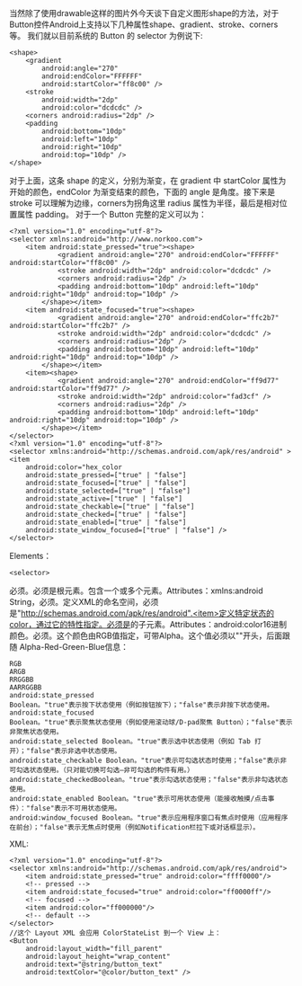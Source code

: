 当然除了使用drawable这样的图片外今天谈下自定义图形shape的方法，对于Button控件Android上支持以下几种属性shape、gradient、stroke、corners 等。
我们就以目前系统的 Button 的 selector 为例说下:
```  
<shape>
    <gradient
        android:angle="270"
        android:endColor="FFFFFF"
        android:startColor="ff8c00" />
    <stroke
        android:width="2dp"
        android:color="dcdcdc" />
    <corners android:radius="2dp" />
    <padding
        android:bottom="10dp"
        android:left="10dp"
        android:right="10dp"
        android:top="10dp" />
</shape>
```
对于上面，这条 shape 的定义，分别为渐变，在 gradient 中 startColor 属性为开始的颜色，endColor 为渐变结束的颜色，下面的 angle 是角度。接下来是 stroke 可以理解为边缘，corners为拐角这里 radius 属性为半径，最后是相对位置属性 padding。
对于一个 Button 完整的定义可以为：
```  
<?xml version="1.0" encoding="utf-8"?>
<selector xmlns:android="http://www.norkoo.com">
    <item android:state_pressed="true"><shape>
            <gradient android:angle="270" android:endColor="FFFFFF" android:startColor="ff8c00" />
            <stroke android:width="2dp" android:color="dcdcdc" />
            <corners android:radius="2dp" />
            <padding android:bottom="10dp" android:left="10dp" android:right="10dp" android:top="10dp" />
        </shape></item>
    <item android:state_focused="true"><shape>
            <gradient android:angle="270" android:endColor="ffc2b7" android:startColor="ffc2b7" />
            <stroke android:width="2dp" android:color="dcdcdc" />
            <corners android:radius="2dp" />
            <padding android:bottom="10dp" android:left="10dp" android:right="10dp" android:top="10dp" />
        </shape></item>
    <item><shape>
            <gradient android:angle="270" android:endColor="ff9d77" android:startColor="ff9d77" />
            <stroke android:width="2dp" android:color="fad3cf" />
            <corners android:radius="2dp" />
            <padding android:bottom="10dp" android:left="10dp" android:right="10dp" android:top="10dp" />
        </shape></item>
</selector>
<?xml version="1.0" encoding="utf-8"?>
<selector xmlns:android="http://schemas.android.com/apk/res/android" >
<item
	android:color="hex_color
	android:state_pressed=["true" | "false"]
	android:state_focused=["true" | "false"]
	android:state_selected=["true" | "false"]
	android:state_active=["true" | "false"]
	android:state_checkable=["true" | "false"]
	android:state_checked=["true" | "false"]
	android:state_enabled=["true" | "false"]
	android:state_window_focused=["true" | "false"] />
</selector>
```
Elements：
```   
<selector>
```
必须。必须是根元素。包含一个或多个<item>元素。Attributes：xmlns:android String，必须。定义XML的命名空间，必须是"http://schemas.android.com/apk/res/android".<item>定义特定状态的color，通过它的特性指定。必须是<selector>的子元素。Attributes：android:color16进制颜色。必须。这个颜色由RGB值指定，可带Alpha。这个值必须以""开头，后面跟随 Alpha-Red-Green-Blue信息： 
```  
RGB
ARGB
RRGGBB
AARRGGBB
android:state_pressed
Boolean。"true"表示按下状态使用（例如按钮按下）；"false"表示非按下状态使用。
android:state_focused
Boolean。"true"表示聚焦状态使用（例如使用滚动球/D-pad聚焦 Button）；"false"表示非聚焦状态使用。 
android:state_selected Boolean。"true"表示选中状态使用（例如 Tab 打开）；"false"表示非选中状态使用。 
android:state_checkable Boolean。"true"表示可勾选状态时使用；"false"表示非可勾选状态使用。（只对能切换可勾选—非可勾选的构件有用。）
android:state_checkedBoolean。"true"表示勾选状态使用；"false"表示非勾选状态使用。
android:state_enabled Boolean。"true"表示可用状态使用（能接收触摸/点击事件）："false"表示不可用状态使用。
android:window_focused Boolean。"true"表示应用程序窗口有焦点时使用（应用程序在前台）；"false"表示无焦点时使用（例如Notification栏拉下或对话框显示）。 
```
XML:
```  
<?xml version="1.0" encoding="utf-8"?>
<selector xmlns:android="http://schemas.android.com/apk/res/android">
    <item android:state_pressed="true" android:color="ffff0000"/>
 	<!-- pressed -->
    <item android:state_focused="true" android:color="ff0000ff"/>
 	<!-- focused -->
    <item android:color="ff000000"/>
 	<!-- default -->
</selector>
//这个 Layout XML 会应用 ColorStateList 到一个 View 上： 
<Button 
    android:layout_width="fill_parent"
    android:layout_height="wrap_content"
    android:text="@string/button_text"
    android:textColor="@color/button_text" />
```